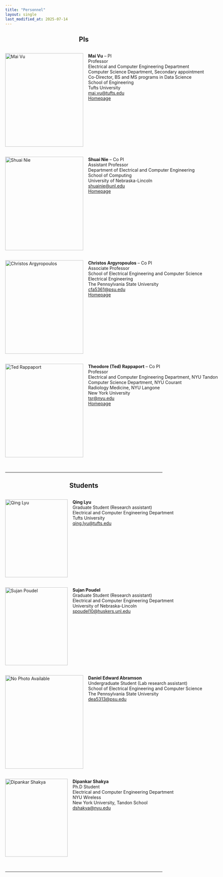 ```yaml
---
title: "Personnel"
layout: single
last_modified_at: 2025-07-14
---
```

<style>
  .person-card img {
    width: 250px;
    height: 300px;
    object-fit: cover;
  }
</style>

<h2 style="text-align: center; margin-bottom: 2rem;">PIs</h2>

<div class="person-card" style="display: flex; align-items: flex-start; gap: 1rem; margin-bottom: 2rem;">
  <img
    src="{{ '/assets/images/MV.PNG' | relative_url }}"
    alt="Mai Vu" />
  <div>
    <strong>Mai Vu</strong> – PI<br>
    Professor<br>
    <span style="white-space: nowrap;">
      Electrical and Computer Engineering Department
    </span><br>
    <span style="white-space: nowrap;">
      Computer Science Department, Secondary appointment
    </span><br>
    <span style="white-space: nowrap;">
      Co-Director, BS and MS programs in Data Science
    </span><br>
    School of Engineering<br>
    Tufts University<br>
    <a href="mailto:mai.vu@tufts.edu">mai.vu@tufts.edu</a><br>
    <a href="https://www.ece.tufts.edu/~maivu/" target="_blank" rel="noopener">Homepage</a>
  </div>
</div>

<div class="person-card" style="display: flex; align-items: flex-start; gap: 1rem; margin-bottom: 2rem;">
  <img
    src="{{ '/assets/images/SN.PNG' | relative_url }}"
    alt="Shuai Nie" />
  <div>
    <strong>Shuai Nie</strong> – Co PI<br>
    Assistant Professor<br>
    <span style="white-space: nowrap;">
      Department of Electrical and Computer Engineering
    </span><br>
    <span style="white-space: nowrap;">
      School of Computing
    </span><br>
    University of Nebraska-Lincoln<br>
    <a href="mailto:shuainie@unl.edu">shuainie@unl.edu</a><br>
    <a href="https://cse.unl.edu/~snie/" target="_blank" rel="noopener">Homepage</a>
  </div>
</div>

<div class="person-card" style="display: flex; align-items: flex-start; gap: 1rem; margin-bottom: 2rem;">
  <img
    src="{{ '/assets/images/CA.PNG' | relative_url }}"
    alt="Christos Argyropoulos" />
  <div>
    <strong>Christos Argyropoulos</strong> – Co PI<br>
    Associate Professor<br>
    <span style="white-space: nowrap;">
      School of Electrical Engineering and Computer Science
    </span><br>
    Electrical Engineering<br>
    The Pennsylvania State University<br>
    <a href="mailto:cfa5361@psu.edu">cfa5361@psu.edu</a><br>
    <a href="https://www.eecs.psu.edu/departments/directory-detail-g.aspx?q=cfa5361" target="_blank" rel="noopener">Homepage</a>
  </div>
</div>

<div class="person-card" style="display: flex; align-items: flex-start; gap: 1rem; margin-bottom: 2rem;">
  <img
    src="{{ '/assets/images/TR.PNG' | relative_url }}"
    alt="Ted Rappaport" />
  <div>
    <strong>Theodore (Ted) Rappaport</strong> – Co PI<br>
    Professor<br>
    <span style="white-space: nowrap;">
      Electrical and Computer Engineering Department, NYU Tandon
    </span><br>
    <span style="white-space: nowrap;">
      Computer Science Department, NYU Courant
    </span><br>
    <span>Radiology Medicine, NYU Langone</span><br>
    New York University<br>
    <a href="mailto:tsr@nyu.edu">tsr@nyu.edu</a><br>
    <a href="https://wireless.engineering.nyu.edu/tedrappaport/" target="_blank" rel="noopener">Homepage</a>
  </div>
</div>

<hr style="margin-top: 3rem;">

<h2 style="text-align: center; margin-bottom: 2rem;">Students</h2>

<div style="display: flex; align-items: flex-start; gap: 1rem; margin-bottom: 2rem;">
  <img
    src="{{ '/assets/images/QL.PNG' | relative_url }}"
    alt="Qing Lyu"
    style="width:200px; height:250px; object-fit:cover;" />
  <div>
    <strong>Qing Lyu</strong><br>
    Graduate Student (Research assistant)<br>
    <span style="white-space: nowrap;">
      Electrical and Computer Engineering Department
    </span><br>
    Tufts University<br>
    <a href="mailto:qing.lyu@tufts.edu">qing.lyu@tufts.edu</a><br>
  </div>
</div>

<div style="display: flex; align-items: flex-start; gap: 1rem; margin-bottom: 2rem;">
  <img
    src="{{ '/assets/images/SP_SN.PNG' | relative_url }}"
    alt="Sujan Poudel"
    style="width:200px; height:250px; object-fit:cover;" />
  <div>
    <strong>Sujan Poudel</strong><br>
    Graduate Student (Research assistant) <br>
    <span style="white-space: nowrap;">
      Electrical and Computer Engineering Department
    </span><br>
    University of Nebraska-Lincoln<br>
    <a href="mailto:spoudel10@huskers.unl.edu">spoudel10@huskers.unl.edu</a><br>
  </div>
</div>

<div style="display: flex; align-items: flex-start; gap: 1rem; margin-bottom: 2rem;">
  <img
    src="https://dummyimage.com/100x150/cccccc/000000&text=No+Photo"
    alt="No Photo Available"
    style="width:250px; height:300px; object-fit:cover;" />
  <div>
    <strong>Daniel Edward Abramson</strong><br>
    Undergraduate Student (Lab research assistant)<br>
    <span style="white-space: nowrap;">
      School of Electrical Engineering and Computer Science
    </span><br>
    The Pennsylvania State University<br>
    <a href="mailto:dea5313@psu.edu">dea5313@psu.edu</a><br>
  </div>
</div>


<div style="display: flex; align-items: flex-start; gap: 1rem; margin-bottom: 2rem;">
  <img
    src="{{ '/assets/images/DS_TR.PNG' | relative_url }}"
    alt="Dipankar Shakya"
    style="width:200px; height:250px; object-fit:cover;" />
  <div>
    <strong>Dipankar Shakya</strong><br>
    Ph.D Student <br>
    <span style="white-space: nowrap;">
      Electrical and Computer Engineering Department
    </span><br>
    <span style="white-space: nowrap;">
      NYU Wireless
    </span><br>
    New York University, Tandon School<br>
    <a href="mailto:dshakya@nyu.edu">dshakya@nyu.edu</a><br>
  </div>
</div>

<hr style="margin-top: 3rem;">
